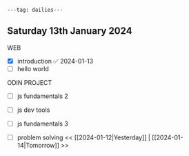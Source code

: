 ```
---tag: dailies---
```

## Saturday 13th January 2024

WEB
- [x] introduction ✅ 2024-01-13
- [ ] hello world

ODIN PROJECT
- [ ] js fundamentals 2
- [ ] js dev tools
- [ ] js fundamentals 3
- [ ] problem solving
<< [[2024-01-12|Yesterday]] | [[2024-01-14|Tomorrow]] >>




